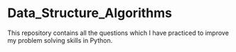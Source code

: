 # Data_Structure_Algorithms
This repository contains all the questions which I have practiced to improve my problem solving skills in Python.
